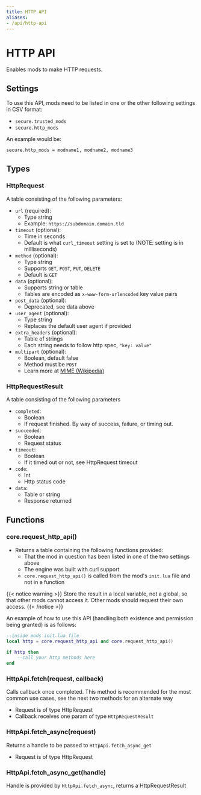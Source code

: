 ```yaml
---
title: HTTP API
aliases:
- /api/http-api
---
```


# HTTP API
Enables mods to make HTTP requests.

## Settings

To use this API, mods need to be listed in one or the other following
settings in CSV format:
* `secure.trusted_mods`
* `secure.http_mods`

An example would be:

```
secure.http_mods = modname1, modname2, modname3
```

## Types

### HttpRequest

A table consisting of the following parameters:

* `url` (required):
  * Type string
  * Example: `https://subdomain.domain.tld`
* `timeout` (optional):
  * Time in seconds
  * Default is what `curl_timeout` setting is set to (NOTE: setting is
    in milliseconds)
* `method` (optional):
  * Type string
  * Supports `GET`, `POST`, `PUT`, `DELETE`
  * Default is `GET`
* `data` (optional):
  * Supports string or table
  * Tables are encoded as `x-www-form-urlencoded` key value pairs
* `post_data` (optional):
  * Deprecated, see data above
* `user_agent` (optional):
  * Type string
  * Replaces the default user agent if provided
* `extra_headers` (optional):
  * Table of strings
  * Each string needs to follow http spec, `"key: value"`
* `multipart` (optional):
  * Boolean, default false
  * Method must be `POST`
  * Learn more at [MIME (Wikipedia)](https://en.wikipedia.org/wiki/MIME#Multipart_messages)

### HttpRequestResult

A table consisting of the following parameters

* `completed`:
  * Boolean
  * If request finished. By way of success, failure, or timing out.
* `succeeded`:
  * Boolean
  * Request status
* `timeout`:
  * Boolean
  * If it timed out or not, see HttpRequest timeout
* `code`:
  * Int
  * Http status code
* `data`:
  * Table or string
  * Response returned

## Functions

### core.request_http_api()

* Returns a table containing the following functions provided:
  * That the mod in question has been listed in one of the two
    settings above
  * The engine was built with curl support
  * `core.request_http_api()` is called from the mod's `init.lua` file and not in a function

{{< notice warning >}}
Store the result in a local variable, not a global, so that other mods cannot access it. Other mods should request their own access.
{{< /notice >}}

An example of how to use this API (handling both existence and permission
being granted) is as follows:

```lua
--inside mods init.lua file
local http = core.request_http_api and core.request_http_api()

if http then
    --call your http methods here
end
```

### HttpApi.fetch(request, callback)

Calls callback once completed. This method is recommended for the most
common use cases, see the next two methods for an alternate way

* Request is of type HttpRequest
* Callback receives one param of type `HttpRequestResult`

### HttpApi.fetch_async(request)

Returns a handle to be passed to `HttpApi.fetch_async_get`

* Request is of type HttpRequest

### HttpApi.fetch_async_get(handle)

Handle is provided by `HttpApi.fetch_async`, returns a HttpRequestResult
